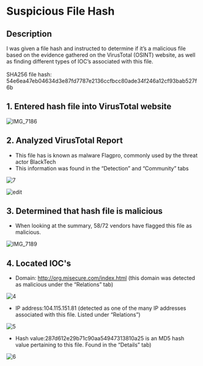 <h1>Suspicious File Hash</h1>

<h2>Description</h2>
I was given a file hash and instructed to determine if it’s a malicious file based on the evidence gathered on the VirusTotal (OSINT) website, as well as finding different types of IOC’s associated with this file.
<br />
<br />
SHA256 file hash: 54e6ea47eb04634d3e87fd7787e2136ccfbcc80ade34f246a12cf93bab527f6b

<h2>1. Entered hash file into VirusTotal website</h2>

![IMG_7186](https://github.com/wilsonmantilla/VirusTotal/assets/159208489/1e833a99-e830-4a14-8774-e8e33429fc09)


<h2>2. Analyzed VirusTotal Report</h2>

- This file has is known as malware Flagpro, commonly used by the threat actor BlackTech
- This information was found in the “Detection” and “Community” tabs

![7](https://github.com/wilsonmantilla/VirusTotal/assets/159208489/ac3ccf2f-96fc-4b9d-9d2a-e2c77f22233d)


![edit](https://github.com/wilsonmantilla/VirusTotal/assets/159208489/6596c338-ff5e-44c8-8a7c-ffc088bcad2a)


<h2>3. Determined that hash file is malicious</h2>
 
- When looking at the summary, 58/72 vendors have flagged this file as malicious. 

![IMG_7189](https://github.com/wilsonmantilla/VirusTotal/assets/159208489/c77698e5-225c-4e90-ac07-56bdc34d239b)

<h2>4. Located IOC's</h2>

- Domain: http://org.misecure.com/index.html (this domain was detected as malicious under the “Relations” tab)

![4](https://github.com/wilsonmantilla/VirusTotal/assets/159208489/37e9f13f-a2ae-44bb-90fd-0e0b069fbb4b)


- IP address:104.115.151.81 (detected as one of the many IP addresses associated with this file. Listed under “Relations”)

![5](https://github.com/wilsonmantilla/VirusTotal/assets/159208489/f4a1b806-e920-4882-a190-01c529b9ccdb)



- Hash value:287d612e29b71c90aa54947313810a25 is an MD5 hash value pertaining to this file. Found in the “Details” tab)

![6](https://github.com/wilsonmantilla/VirusTotal/assets/159208489/0f3ee65a-33ad-49a6-8420-71978f9f9410)

